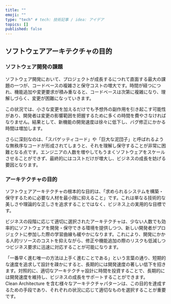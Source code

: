 ```yaml
---
title: ""
emoji: ""
type: "tech" # tech: 技術記事 / idea: アイデア
topics: []
published: false
---
```


## ソフトウェアアーキテクチャの目的

### ソフトウェア開発の課題

ソフトウェア開発において、プロジェクトが成長するにつれて直面する最大の課題の一つが、コードベースの複雑さと保守コストの増大です。時間が経つにつれ、機能追加や変更要求が積み重なると、コードベースは次第に複雑になり、理解しづらく、変更が困難になっていきます。

この状況では、小さな変更を加えるだけでも予想外の副作用を引き起こす可能性があり、開発者は変更の影響範囲を把握するために多くの時間を費やさなければなりません。結果として、新機能の開発速度は徐々に低下し、バグ修正にかかる時間は増加します。

さらに深刻なのは、「スパゲッティコード」や「巨大な泥団子」と呼ばれるような無秩序なコードが形成されてしまうと、それを理解し保守することが非常に困難となる点です。エンジニアの人数を増やしてもうまくソフトウェアをスケールさせることができず、最終的にはコストだけが増大し、ビジネスの成長を妨げる要因となります。

### アーキテクチャの目的

ソフトウェアアーキテクチャの根本的な目的は、「求められるシステムを構築・保守するために必要な人材を最小限に抑えること」です。これは単なる技術的な美しさや理論的な正しさを追求することではなく、ビジネス上の実用的な目標です。

ビジネスの段階に応じて適切に選択されたアーキテクチャは、少ない人数でも効率的にソフトウェアを開発・保守できる環境を提供しつつ、新しい開発者がプロジェクトに参加した際の学習曲線も緩やかになります。これにより、開発にかかる人的リソースのコストを抑えながら、修正や機能追加の際のリスクも低減しつつビジネス要求に迅速に対応することが可能になります。

「一番早く進む唯一の方法は上手く進むことである」という言葉の通り、短期的な速度を追求して設計を疎かにすると、長期的には開発速度の著しい低下を招きます。対照的に、適切なアーキテクチャ設計に時間を投資することで、長期的には開発速度を維持し、ビジネスの成長をサポートすることができます。  
Clean Architecture を含む様々なアーキテクチャパターンは、この目的を達成するための手段であり、それぞれの状況に応じて適切なものを選択することが重要です。
